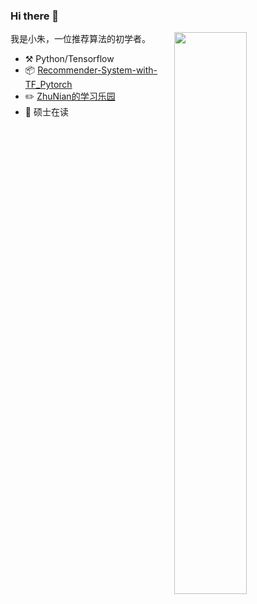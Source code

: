 ### Hi there 👋

[<img align="right" width="48%" src="https://github-readme-stats.vercel.app/api?username=Stormzudi&hide=prs&count_private=true&show_icons=false">](https://github.com/Stormzudi)


我是小朱，一位推荐算法的初学者。

-   :hammer_and_pick: Python/Tensorflow
-   :package:  [Recommender-System-with-TF_Pytorch](https://github.com/Stormzudi/Recommender-System-with-TF_Pytorch)
-   :pencil2: [ZhuNian的学习乐园](https://blog.csdn.net/qq_41709378)
-   :school: 硕士在读














<!--
**Stormzudi/Stormzudi** is a ✨ _special_ ✨ repository because its `README.md` (this file) appears on your GitHub profile.

Here are some ideas to get you started:

- 🔭 I’m currently working on ...
- 🌱 I’m currently learning ...
- 👯 I’m looking to collaborate on ...
- 🤔 I’m looking for help with ...
- 💬 Ask me about ...
- 📫 How to reach me: ...
- 😄 Pronouns: ...
- ⚡ Fun fact: ...
-->
